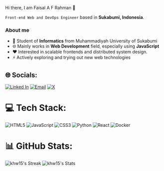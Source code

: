Hi there, I am Faisal A F Rahman 👋

`Front-end Web and DevOps Engineer` based in **Sukabumi, Indonesia**.

### About me 
- 📕 Student of **Informatics** from Muhammadiyah University of Sukabumi
- 🌐 Mainly works in **Web Development** field, especially using **JavaScript** 
- ❤️ Interested in scalable frontends and distributed system design.
- ⚡ Actively exploring and trying out new web technologies


## 🌐 Socials:
[![Linked In](https://img.shields.io/badge/LinkedIn-0A66C2?style=for-the-badge&logo=LinkedIn&logoColor=White)](https://www.linkedin.com/in/fafr/)
[![Email](https://img.shields.io/badge/Email-EA4335?style=for-the-badge&logo=Gmail&logoColor=ffffff)](mailto:fafr.dev@gmail.com)
[![X](https://img.shields.io/twitter/url?url=https%3A%2F%2Fshields.io&style=for-the-badge&logo=X&label=)](https://twitter.com/khw15__)

# 💻 Tech Stack:
![HTML5](https://img.shields.io/badge/html5-%23E34F26.svg?style=for-the-badge&logo=html5&logoColor=white) ![JavaScript](https://img.shields.io/badge/javascript-%23323330.svg?style=for-the-badge&logo=javascript&logoColor=%23F7DF1E) ![CSS3](https://img.shields.io/badge/css3-%231572B6.svg?style=for-the-badge&logo=css3&logoColor=white) ![Python](https://img.shields.io/badge/python-3670A0?style=for-the-badge&logo=python&logoColor=ffdd54) ![React](https://img.shields.io/badge/react-%2320232a.svg?style=for-the-badge&logo=react&logoColor=%2361DAFB) ![Docker](https://img.shields.io/badge/docker-%230db7ed.svg?style=for-the-badge&logo=docker&logoColor=white)

# 📊 GitHub Stats:
![khw15's Streak](https://github-readme-streak-stats.herokuapp.com/?user=khw15&theme=vue-dark&hide_border=true)
![khw15's Stats](https://github-readme-stats.vercel.app/api?username=khw15&theme=vue-dark&show_icons=true&hide_border=true&count_private=false)
